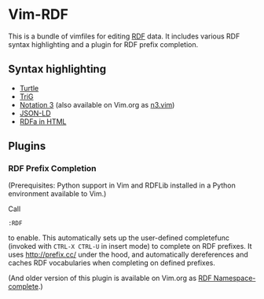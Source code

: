 Vim-RDF
=======

This is a bundle of vimfiles for editing [RDF](http://www.w3.org/TR/rdf11-primer/) data. It includes various RDF syntax highlighting and a plugin for RDF prefix completion.


## Syntax highlighting

* [Turtle](http://www.w3.org/TR/turtle/)
* [TriG](http://www.w3.org/TR/trig/)
* [Notation 3](http://www.w3.org/TeamSubmission/n3/) (also available on Vim.org as [n3.vim](http://www.vim.org/scripts/script.php?script_id=944))
* [JSON-LD](http://www.w3.org/TR/json-ld/)
* [RDFa in HTML](http://www.w3.org/TR/rdfa-in-html/)

## Plugins

### RDF Prefix Completion

(Prerequisites: Python support in Vim and RDFLib installed in a Python
environment available to Vim.)

Call

    :RDF

to enable. This automatically sets up the user-defined completefunc (invoked
with `CTRL-X CTRL-U` in insert mode) to complete on RDF prefixes. It uses
http://prefix.cc/ under the hood, and automatically dereferences and caches RDF
vocabularies when completing on defined prefixes.

(And older version of this plugin is available on Vim.org as
[RDF Namespace-complete](http://www.vim.org/scripts/script.php?script_id=1835).)
